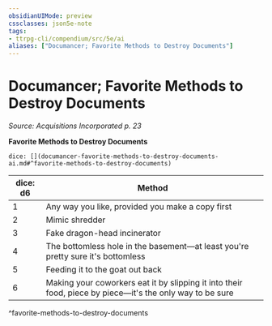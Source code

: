```yaml
---
obsidianUIMode: preview
cssclasses: json5e-note
tags:
- ttrpg-cli/compendium/src/5e/ai
aliases: ["Documancer; Favorite Methods to Destroy Documents"]
---
```

# Documancer; Favorite Methods to Destroy Documents
*Source: Acquisitions Incorporated p. 23* 

**Favorite Methods to Destroy Documents**

`dice: [](documancer-favorite-methods-to-destroy-documents-ai.md#^favorite-methods-to-destroy-documents)`

| dice: d6 | Method |
|----------|--------|
| 1 | Any way you like, provided you make a copy first |
| 2 | Mimic shredder |
| 3 | Fake dragon-head incinerator |
| 4 | The bottomless hole in the basement—at least you're pretty sure it's bottomless |
| 5 | Feeding it to the goat out back |
| 6 | Making your coworkers eat it by slipping it into their food, piece by piece—it's the only way to be sure |
^favorite-methods-to-destroy-documents